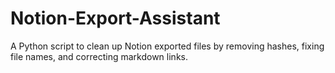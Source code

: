 # Notion-Export-Assistant
A Python script to clean up Notion exported files by removing hashes, fixing file names, and correcting markdown links.
